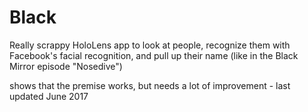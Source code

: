 # Black
Really scrappy HoloLens app to look at people, recognize them with Facebook's facial recognition, and pull up their name (like in the Black Mirror episode "Nosedive")

shows that the premise works, but needs a lot of improvement - last updated June 2017
